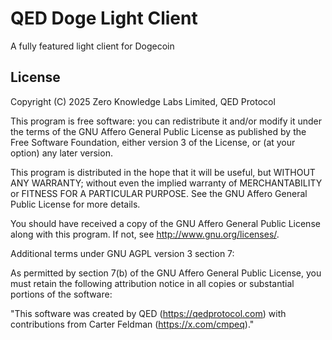 # QED Doge Light Client
A fully featured light client for Dogecoin







## License
Copyright (C) 2025 Zero Knowledge Labs Limited, QED Protocol

This program is free software: you can redistribute it and/or modify
it under the terms of the GNU Affero General Public License as published by
the Free Software Foundation, either version 3 of the License, or
(at your option) any later version.

This program is distributed in the hope that it will be useful,
but WITHOUT ANY WARRANTY; without even the implied warranty of
MERCHANTABILITY or FITNESS FOR A PARTICULAR PURPOSE.  See the
GNU Affero General Public License for more details.

You should have received a copy of the GNU Affero General Public License
along with this program.  If not, see <http://www.gnu.org/licenses/>.

Additional terms under GNU AGPL version 3 section 7:

As permitted by section 7(b) of the GNU Affero General Public License, 
you must retain the following attribution notice in all copies or 
substantial portions of the software:

"This software was created by QED (https://qedprotocol.com)
with contributions from Carter Feldman (https://x.com/cmpeq)."